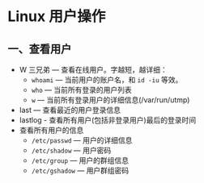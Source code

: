 # Linux 用户操作

## 一、查看用户

- W 三兄弟 — 查看在线用户。字越短，越详细：
  - `whoami` — 当前用户的账户名，和 `id -iu` 等效。
  - `who` — 当前所有登录的用户列表
  - `w` — 当前所有登录用户的详细信息(/var/run/utmp)
- last — 查看最近的用户登录信息
- lastlog - 查看所有用户(包括非登录用户)最后的登录时间
- 查看所有用户的信息
  - `/etc/passwd` — 用户的详细信息
  - `/etc/shadow` — 用户密码
  - `/etc/group` — 用户的群组信息
  - `/etc/gshadow` — 用户群组密码
